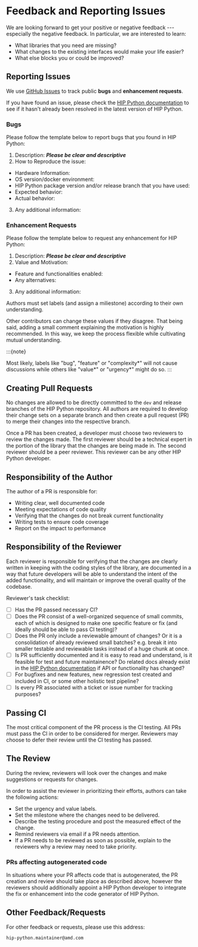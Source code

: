 <!---
MIT License

Copyright (c) 2023 Advanced Micro Devices, Inc.

Permission is hereby granted, free of charge, to any person obtaining a copy
of this software and associated documentation files (the "Software"), to deal
in the Software without restriction, including without limitation the rights
to use, copy, modify, merge, publish, distribute, sublicense, and/or sell
copies of the Software, and to permit persons to whom the Software is
furnished to do so, subject to the following conditions:

The above copyright notice and this permission notice shall be included in all
copies or substantial portions of the Software.

THE SOFTWARE IS PROVIDED "AS IS", WITHOUT WARRANTY OF ANY KIND, EXPRESS OR
IMPLIED, INCLUDING BUT NOT LIMITED TO THE WARRANTIES OF MERCHANTABILITY,
FITNESS FOR A PARTICULAR PURPOSE AND NONINFRINGEMENT. IN NO EVENT SHALL THE
AUTHORS OR COPYRIGHT HOLDERS BE LIABLE FOR ANY CLAIM, DAMAGES OR OTHER
LIABILITY, WHETHER IN AN ACTION OF CONTRACT, TORT OR OTHERWISE, ARISING FROM,
OUT OF OR IN CONNECTION WITH THE SOFTWARE OR THE USE OR OTHER DEALINGS IN THE
SOFTWARE.
-->
# Feedback and Reporting Issues

We are looking forward to get your positive or negative feedback --- especially the negative feedback.
In particular, we are interested to learn:

* What libraries that you need are missing?
* What changes to the existing interfaces would make your life easier?
* What else blocks you or could be improved?

## Reporting Issues

We use [GitHub Issues](https://github.com/AMD-AI/hip-python/issues) to track public **bugs** and **enhancement requests**.

If you have found an issue, please check the [HIP Python documentation](https://rocm.docs.amd.com/projects/hip-python/en/latest/index.html) 
to see if it hasn't already been resolved in the latest version of HIP Python.

### Bugs

Please follow the template below to report bugs that you found in HIP Python:

1. Description: ***Please be clear and descriptive***
2. How to Reproduce the issue:
* Hardware Information:
* OS version/docker environment:
* HIP Python package version and/or release branch that you have used:
* Expected behavior:
* Actual behavior:
3. Any additional information:

### Enhancement Requests

Please follow the template below to request any enhancement for HIP Python:

1. Description: ***Please be clear and descriptive***
2. Value and Motivation:
* Feature and functionalities enabled:
* Any alternatives:
3. Any additional information:

Authors must set labels (and assign a miliestone) according to their own understanding.

Other contributors can change these values if they disagree. That being said, 
adding a small comment explaining the motivation is highly recommended. 
In this way, we keep the process flexible while cultivating mutual understanding.

:::{note}

Most likely, labels like "bug", "feature" or "complexity*" 
will not cause discussions while others like "value*" or "urgency*" might
do so.
:::

## Creating Pull Requests

No changes are allowed to be directly committed to the `dev` and release
branches of the HIP Python repository. All authors are required to 
develop their change sets on a separate branch and then create 
a pull request (PR) to merge their changes into the respective branch.

Once a PR has been created, a developer must choose two reviewers 
to review the changes made. The first reviewer should be a 
technical expert in the portion of the library that the changes 
are being made in. The second reviewer should be a peer reviewer. This reviewer 
can be any other HIP Python developer.

## Responsibility of the Author

The author of a PR is responsible for:

 * Writing clear, well documented code
 * Meeting expectations of code quality
 * Verifying that the changes do not break current functionality
 * Writing tests to ensure code coverage
 * Report on the impact to performance

## Responsibility of the Reviewer

Each reviewer is responsible for verifying that the changes are 
clearly written in keeping with the coding styles of the library, 
are documented in a way that future developers will be able to 
understand the intent of the added functionality, and will 
maintain or improve the overall quality of the codebase.

Reviewer's task checklist:

* [ ] Has the PR passed necessary CI?
* [ ] Does the PR consist of a well-organized sequence of small commits, each of which is designed to make one specific feature or fix (and ideally should be able to pass CI testing)?
* [ ] Does the PR only include a reviewable amount of changes? Or it is a  consolidation of already reviewed small batches? e.g. break it into smaller testable and reviewable tasks instead of a huge chunk at once.
* [ ] Is PR sufficiently documented and it is easy to read and understand,  is it feasible for test and future maintainence? Do related docs already exist in the
[HIP Python documentation](https://rocm.docs.amd.com/projects/hip-python/en/latest/index.html) if API or functionality has changed?
* [ ] For bugfixes and new features, new regression test created and included in CI, or some other holistic test pipeline?
* [ ] Is every PR associated with a ticket or issue number for tracking purposes?

## Passing CI

The most critical component of the PR process is the CI testing. 
All PRs must pass the CI in order to be considered for merger. 
Reviewers may choose to defer their review until the CI testing 
has passed. 

## The Review

During the review, reviewers will look over the changes and make 
suggestions or requests for changes.

In order to assist the reviewer in prioritizing their efforts, 
authors can take the following actions:

* Set the urgency and value labels.
* Set the milestone where the changes need to be delivered.
* Describe the testing procedure and post the measured effect of 
  the change.
* Remind reviewers via email if a PR needs attention.
* If a PR needs to be reviewed as soon as possible, explain to 
  the reviewers why a review may need to take priority.

### PRs affecting autogenerated code

In situations where your PR affects code that is autogenerated, the PR creation and review
should take place as described above, however the reviewers should additionally 
appoint a HIP Python developer to integrate the fix or enhancement into the code 
generator of HIP Python.

## Other Feedback/Requests

For other feedback or requests, please use this address:

```
hip-python.maintainer@amd.com
```